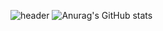 ![header](https://capsule-render.vercel.app/api?type=cylinder&color=blue&height=500&section=header&text=Seoyoung%20Choi&fontSize=90)
![Anurag's GitHub stats](https://github-readme-stats.vercel.app/api?username=0dina&show_icons=true&theme=prussian)
